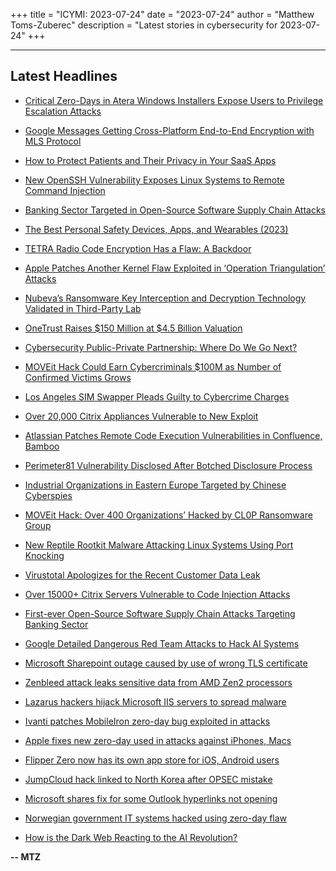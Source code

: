 +++
title = "ICYMI: 2023-07-24"
date = "2023-07-24"
author = "Matthew Toms-Zuberec"
description = "Latest stories in cybersecurity for 2023-07-24"
+++

---------------------------------------------------------------------------
## Latest Headlines
- [Critical Zero-Days in Atera Windows Installers Expose Users to Privilege Escalation Attacks](https://thehackernews.com/2023/07/critical-zero-days-in-atera-windows.html)

- [Google Messages Getting Cross-Platform End-to-End Encryption with MLS Protocol](https://thehackernews.com/2023/07/google-messages-getting-cross-platform.html)

- [How to Protect Patients and Their Privacy in Your SaaS Apps](https://thehackernews.com/2023/07/how-to-protect-patients-and-their.html)

- [New OpenSSH Vulnerability Exposes Linux Systems to Remote Command Injection](https://thehackernews.com/2023/07/new-openssh-vulnerability-exposes-linux.html)

- [Banking Sector Targeted in Open-Source Software Supply Chain Attacks](https://thehackernews.com/2023/07/banking-sector-targeted-in-open-source.html)

- [The Best Personal Safety Devices, Apps, and Wearables (2023)](https://www.wired.com/story/best-personal-safety-tech/)

- [TETRA Radio Code Encryption Has a Flaw: A Backdoor](https://www.wired.com/story/tetra-radio-encryption-backdoor/)

- [Apple Patches Another Kernel Flaw Exploited in ‘Operation Triangulation’ Attacks](https://www.securityweek.com/apple-patches-another-kernel-flaw-exploited-in-operation-triangulation-attacks/)

- [Nubeva’s Ransomware Key Interception and Decryption Technology Validated in Third-Party Lab](https://www.securityweek.com/nubevas-ransomware-key-interception-and-decryption-technology-validated-in-third-party-lab/)

- [OneTrust Raises $150 Million at $4.5 Billion Valuation](https://www.securityweek.com/onetrust-raises-150-million-at-4-5-billion-valuation/)

- [Cybersecurity Public-Private Partnership: Where Do We Go Next?](https://www.securityweek.com/cybersecurity-public-private-partnership-where-do-we-go-next/)

- [MOVEit Hack Could Earn Cybercriminals $100M as Number of Confirmed Victims Grows](https://www.securityweek.com/moveit-hack-could-earn-cybercriminals-100m-as-number-of-confirmed-victims-grows/)

- [Los Angeles SIM Swapper Pleads Guilty to Cybercrime Charges](https://www.securityweek.com/los-angeles-sim-swapper-pleads-guilty-to-cybercrime-charges/)

- [Over 20,000 Citrix Appliances Vulnerable to New Exploit](https://www.securityweek.com/over-20000-citrix-appliances-vulnerable-to-new-exploit/)

- [Atlassian Patches Remote Code Execution Vulnerabilities in Confluence, Bamboo](https://www.securityweek.com/atlassian-patches-remote-code-execution-vulnerabilities-in-confluence-bamboo/)

- [Perimeter81 Vulnerability Disclosed After Botched Disclosure Process](https://www.securityweek.com/perimeter81-vulnerability-disclosed-after-botched-disclosure-process/)

- [Industrial Organizations in Eastern Europe Targeted by Chinese Cyberspies](https://www.securityweek.com/industrial-organizations-in-eastern-europe-targeted-by-chinese-cyberspies/)

- [MOVEit Hack: Over 400 Organizations’ Hacked by CL0P Ransomware Group](https://cybersecuritynews.com/moveit-hack-mass-hack/)

- [New Reptile Rootkit Malware Attacking Linux Systems Using Port Knocking](https://cybersecuritynews.com/reptile-malware-linux-systems-using-port-knocking/)

- [Virustotal Apologizes for the Recent Customer Data Leak](https://cybersecuritynews.com/virustotal-apologizes-for-data-leak/)

- [Over 15000+ Citrix Servers Vulnerable to Code Injection Attacks](https://cybersecuritynews.com/over-15000-citrix-servers-vulnerable/)

- [First-ever Open-Source Software Supply Chain Attacks Targeting Banking Sector](https://cybersecuritynews.com/first-ever-open-source-supply-chain-attack/)

- [Google Detailed Dangerous Red Team Attacks to Hack AI Systems](https://cybersecuritynews.com/red-team-ai-systems/)

- [Microsoft Sharepoint outage caused by use of wrong TLS certificate](https://www.bleepingcomputer.com/news/microsoft/microsoft-sharepoint-outage-caused-by-use-of-wrong-tls-certificate/)

- [Zenbleed attack leaks sensitive data from AMD Zen2 processors](https://www.bleepingcomputer.com/news/security/zenbleed-attack-leaks-sensitive-data-from-amd-zen2-processors/)

- [Lazarus hackers hijack Microsoft IIS servers to spread malware](https://www.bleepingcomputer.com/news/security/lazarus-hackers-hijack-microsoft-iis-servers-to-spread-malware/)

- [Ivanti patches MobileIron zero-day bug exploited in attacks](https://www.bleepingcomputer.com/news/security/ivanti-patches-mobileiron-zero-day-bug-exploited-in-attacks/)

- [Apple fixes new zero-day used in attacks against iPhones, Macs](https://www.bleepingcomputer.com/news/apple/apple-fixes-new-zero-day-used-in-attacks-against-iphones-macs/)

- [Flipper Zero now has its own app store for iOS, Android users](https://www.bleepingcomputer.com/news/security/flipper-zero-now-has-its-own-app-store-for-ios-android-users/)

- [JumpCloud hack linked to North Korea after OPSEC mistake](https://www.bleepingcomputer.com/news/security/jumpcloud-hack-linked-to-north-korea-after-opsec-mistake/)

- [Microsoft shares fix for some Outlook hyperlinks not opening](https://www.bleepingcomputer.com/news/microsoft/microsoft-shares-fix-for-some-outlook-hyperlinks-not-opening/)

- [Norwegian government IT systems hacked using zero-day flaw](https://www.bleepingcomputer.com/news/security/norwegian-government-it-systems-hacked-using-zero-day-flaw/)

- [How is the Dark Web Reacting to the AI Revolution?](https://www.bleepingcomputer.com/news/security/how-is-the-dark-web-reacting-to-the-ai-revolution/)

**-- MTZ**